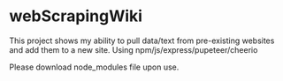 # webScrapingWiki
This project shows my ability to pull data/text from pre-existing websites and add them to a new site. Using npm/js/express/pupeteer/cheerio

Please download node_modules file upon use.
